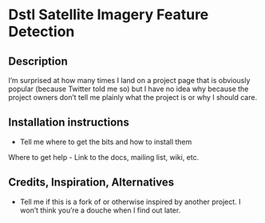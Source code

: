 # Dstl Satellite Imagery Feature Detection


## Description

I’m surprised at how many times I land on a project page that is obviously popular (because Twitter told me so) but I have no idea why because the project owners don’t tell me plainly what the project is or why I should care.

## Installation instructions 
- Tell me where to get the bits and how to install them

Where to get help - Link to the docs, mailing list, wiki, etc.


## Credits, Inspiration, Alternatives 


- Tell me if this is a fork of or otherwise inspired by another project. I won’t think you’re a douche when I find out later.
